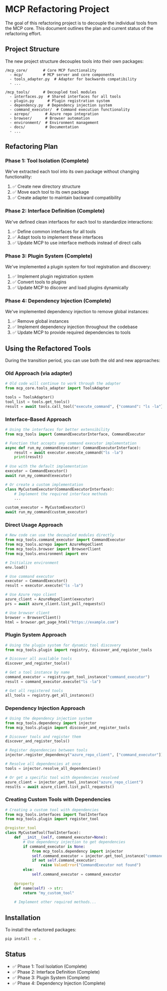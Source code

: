 # MCP Refactoring Project

The goal of this refactoring project is to decouple the individual tools from the MCP core. This document outlines the plan and current status of the refactoring effort.

## Project Structure

The new project structure decouples tools into their own packages:

```
/mcp_core/       # Core MCP functionality
  - mcp/         # MCP server and core components
  - tools_adapter.py  # Adapter for backwards compatibility
  - ...

/mcp_tools/      # Decoupled tool modules
  - interfaces.py  # Shared interfaces for all tools
  - plugin.py      # Plugin registration system
  - dependency.py  # Dependency injection system
  - command_executor/  # Command execution functionality
  - azrepo/       # Azure repo integration
  - browser/      # Browser automation 
  - environment/  # Environment management
  - docs/         # Documentation
  - ...
```

## Refactoring Plan

### Phase 1: Tool Isolation (Complete)

We've extracted each tool into its own package without changing functionality:

1. ✅ Create new directory structure
2. ✅ Move each tool to its own package
3. ✅ Create adapter to maintain backward compatibility

### Phase 2: Interface Definition (Complete)

We've defined clean interfaces for each tool to standardize interactions:

1. ✅ Define common interfaces for all tools
2. ✅ Adapt tools to implement these interfaces
3. ✅ Update MCP to use interface methods instead of direct calls

### Phase 3: Plugin System (Complete)

We've implemented a plugin system for tool registration and discovery:

1. ✅ Implement plugin registration system
2. ✅ Convert tools to plugins
3. ✅ Update MCP to discover and load plugins dynamically

### Phase 4: Dependency Injection (Complete)

We've implemented dependency injection to remove global instances:

1. ✅ Remove global instances
2. ✅ Implement dependency injection throughout the codebase
3. ✅ Update MCP to provide required dependencies to tools

## Using the Refactored Tools

During the transition period, you can use both the old and new approaches:

### Old Approach (via adapter)

```python
# Old code will continue to work through the adapter
from mcp_core.tools_adapter import ToolsAdapter

tools = ToolsAdapter()
tool_list = tools.get_tools()
result = await tools.call_tool("execute_command", {"command": "ls -la"})
```

### Interface-Based Approach

```python
# Using the interfaces for better extensibility
from mcp_tools import CommandExecutorInterface, CommandExecutor

# Function that accepts any command executor implementation
async def run_my_command(executor: CommandExecutorInterface):
    result = await executor.execute_command("ls -la")
    print(result)
    
# Use with the default implementation
executor = CommandExecutor()
await run_my_command(executor)

# Or create a custom implementation
class MyCustomExecutor(CommandExecutorInterface):
    # Implement the required interface methods
    ...

custom_executor = MyCustomExecutor()
await run_my_command(custom_executor)
```

### Direct Usage Approach

```python
# New code can use the decoupled modules directly
from mcp_tools.command_executor import CommandExecutor
from mcp_tools.azrepo import AzureRepoClient
from mcp_tools.browser import BrowserClient
from mcp_tools.environment import env

# Initialize environment
env.load()

# Use command executor
executor = CommandExecutor()
result = executor.execute("ls -la")

# Use Azure repo client
azure_client = AzureRepoClient(executor)
prs = await azure_client.list_pull_requests()

# Use browser client
browser = BrowserClient()
html = browser.get_page_html("https://example.com")
```

### Plugin System Approach

```python
# Using the plugin system for dynamic tool discovery
from mcp_tools.plugin import registry, discover_and_register_tools

# Discover all available tools
discover_and_register_tools()

# Get a tool instance by name
command_executor = registry.get_tool_instance("command_executor")
result = command_executor.execute("ls -la")

# Get all registered tools
all_tools = registry.get_all_instances()
```

### Dependency Injection Approach

```python
# Using the dependency injection system
from mcp_tools.dependency import injector
from mcp_tools.plugin import discover_and_register_tools

# Discover tools and register them
discover_and_register_tools()

# Register dependencies between tools
injector.register_dependency("azure_repo_client", ["command_executor"])

# Resolve all dependencies at once
tools = injector.resolve_all_dependencies()

# Or get a specific tool with dependencies resolved
azure_client = injector.get_tool_instance("azure_repo_client")
results = await azure_client.list_pull_requests()
```

### Creating Custom Tools with Dependencies

```python
# Creating a custom tool with dependencies
from mcp_tools.interfaces import ToolInterface
from mcp_tools.plugin import register_tool

@register_tool
class MyCustomTool(ToolInterface):
    def __init__(self, command_executor=None):
        # Use dependency injection to get dependencies
        if command_executor is None:
            from mcp_tools.dependency import injector
            self.command_executor = injector.get_tool_instance("command_executor")
            if not self.command_executor:
                raise ValueError("CommandExecutor not found")
        else:
            self.command_executor = command_executor
            
    @property
    def name(self) -> str:
        return "my_custom_tool"
        
    # Implement other required methods...
```

## Installation

To install the refactored packages:

```bash
pip install -e .
```

## Status

- ✅ Phase 1: Tool Isolation (Complete)
- ✅ Phase 2: Interface Definition (Complete)
- ✅ Phase 3: Plugin System (Complete)
- ✅ Phase 4: Dependency Injection (Complete) 